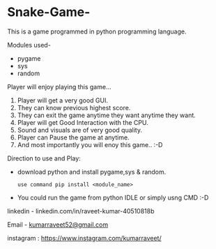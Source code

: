 # Snake-Game-

This is a game programmed in python programming language.

Modules used-
  *  pygame
  *  sys
  *  random
  
  
Player will enjoy playing this game...

1. Player will get a very good GUI.
2. They can know previous highest score.
3. They can exit the game anytime they want anytime they want.
4. Player will get Good Interaction with the CPU.
5. Sound and visuals are of very good quality.
6. Player can Pause the game at anytime.
7. And most importantly you will enoy this game.. :-D


Direction to use and Play:

  * download python and install pygame,sys & random.
        
        use command pip install <module_name>
        
  * You could run the game from python IDLE or simply usng CMD :-D
  
  
 linkedin - linkedin.com/in/raveet-kumar-40510818b
 
 Email - kumarraveet52@gmail.com
 
 instagram : https://www.instagram.com/kumarraveet/
